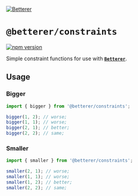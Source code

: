 [![Betterer](https://github.com/phenomnomnominal/betterer/blob/master/docs/logo.png)](https://phenomnomnominal.github.io/betterer/)

# `@betterer/constraints`

[![npm version](https://img.shields.io/npm/v/@betterer/constraints.svg)](https://www.npmjs.com/package/@betterer/constraints)

Simple constraint functions for use with [**`Betterer`**](https://github.com/phenomnomnominal/betterer).

## Usage

### Bigger

```typescript
import { bigger } from '@betterer/constraints';

bigger(1, 2); // worse;
bigger(1, 1); // worse;
bigger(2, 1); // better;
bigger(2, 2); // same;
```

### Smaller

```typescript
import { smaller } from '@betterer/constraints';

smaller(2, 1); // worse;
smaller(1, 1); // worse;
smaller(1, 2); // better;
smaller(2, 2); // same;
```

